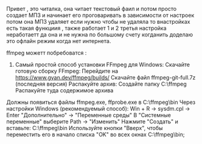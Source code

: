 Привет , это читалка, она читает текстовый фаил и потом просто создает МП3 и начинает его проговаривать в зависимости от настроек потом она МП3 удаляет если нужно чтобы не удаляла то внастройках есть такая функциия , также работает 1 и 2
третья настройка неработаетт да она и не нужна по большому счету когданить доделаю это офлайн режим когда нет интернета.  


ffmpeg можетт побребоватся :
1. Самый простой способ установки FFmpeg для Windows:
Скачайте готовую сборку FFmpeg:
Перейдите на https://www.gyan.dev/ffmpeg/builds/
Скачайте файл ffmpeg-git-full.7z (последняя версия)
Распакуйте архив:
Создайте папку C:\ffmpeg
Распакуйте туда содержимое архива

Должны появиться файлы ffmpeg.exe, ffprobe.exe в C:\ffmpeg\bin
Через настройки Windows (рекомендуемый способ):
Win + R → sysdm.cpl → Enter
"Дополнительно" → "Переменные среды"
В "Системные переменные" выберите Path → "Изменить"
Нажмите "Создать" и вставьте: C:\ffmpeg\bin
Используйте кнопки "Вверх", чтобы переместить его в начало списка
"OK" во всех окнах
C:\ffmpeg\bin; 

